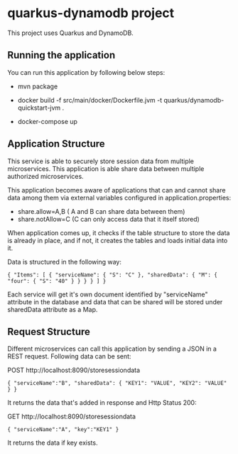 # quarkus-dynamodb project

This project uses Quarkus and DynamoDB.

## Running the application

You can run this application by following below steps:

* mvn package

* docker build -f src/main/docker/Dockerfile.jvm -t quarkus/dynamodb-quickstart-jvm .

* docker-compose up

## Application Structure

This service is able to securely store session data from multiple microservices. This application is able share data between multiple authorized microservices.

This application becomes aware of applications that can and cannot share data among them via external variables configured in application.properties:

* share.allow=A,B ( A and B can share data between them)
* share.notAllow=C (C can only access data that it itself stored)

When application comes up, it checks if the table structure to store the data is already in place, and if not, it creates the tables and loads initial data into it. 

Data is structured in the following way:

`{
    "Items": [
        {
            "serviceName": {
                "S": "C"
            },
            "sharedData": {
                "M": {
                    "four": {
                        "S": "40"
                    }
                }
            }
        }
     ]
 }`
 
 Each service will get it's own document identified by "serviceName" attribute in the database and data that can be shared will be stored under sharedData attribute as a Map. 
 
 ## Request Structure
 
 Different microservices can call this application by sending a JSON in a REST request. Following data can be sent:
 
 POST http://localhost:8090/storesessiondata 
 
`{
    "serviceName":"B",
    "sharedData": {
        "KEY1": "VALUE",
        "KEY2": "VALUE"
    }
}`

It returns the data that's added in response and Http Status 200: 



GET http://localhost:8090/storesessiondata

`{
    "serviceName":"A",
    "key":"KEY1"
}`

It returns the data if key exists. 
